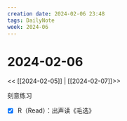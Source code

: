 ```yaml
---
creation date: 2024-02-06 23:48
tags: DailyNote
week: 2024-06
---
```


# 2024-02-06

<< [[2024-02-05]] | [[2024-02-07]]>>

刻意练习
- [x] R（Read）：出声读《毛选》

